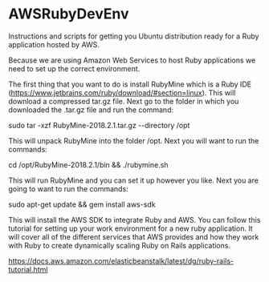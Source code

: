 # AWSRubyDevEnv
Instructions and scripts for getting you Ubuntu distribution ready for a Ruby application hosted by AWS.

Because we are using Amazon Web Services to host Ruby applications we need to set up the correct environment.

The first thing that you want to do is install RubyMine which is a Ruby IDE (https://www.jetbrains.com/ruby/download/#section=linux).  This will download a compressed tar.gz file.  Next go to the folder in which you downloaded the .tar.gz file and run the command:

sudo tar -xzf RubyMine-2018.2.1.tar.gz --directory /opt

This will unpack RubyMine into the folder /opt.  Next you will want to run the commands:

cd /opt/RubyMine-2018.2.1/bin && ./rubymine.sh

This will run RubyMine and you can set it up however you like.  Next you are going to want to run the commands:

sudo apt-get update && gem install aws-sdk

This will install the AWS SDK to integrate Ruby and AWS.  You can follow this tutorial for setting up your work environment for a new ruby application.  It will cover all of the different services that AWS provides and how they work with Ruby to create dynamically scaling Ruby on Rails applications.

https://docs.aws.amazon.com/elasticbeanstalk/latest/dg/ruby-rails-tutorial.html



